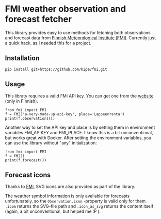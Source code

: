FMI weather observation and forecast fetcher
============================================

This library provides easy to use methods for fetching both observations and forecast data from [Finnish Meteorological Institute (FMI)](https://en.ilmatieteenlaitos.fi/open-data).
Currently just a quick hack, as I needed this for a project.


Installation
-----
```
pip install git+https://github.com/kipe/fmi.git
```

Usage
-----

This libraty requires a valid FMI API key. You can get one from the [website](https://ilmatieteenlaitos.fi/rekisteroityminen-avoimen-datan-kayttajaksi) (only in Finnish).
```
from fmi import FMI
f = FMI('a-very-made-up-api-key', place='Lappeenranta')
print(f.observations())
```

Another way to set the API key and place is by setting them in environment variables FMI_APIKEY and FMI_PLACE. I know this is a bit unconventional, but works great with Docker.
After setting the environment variables, you can use the library without "any" initialization:
```
from fmi import FMI
f = FMI()
print(f.forecast())
```

Forecast icons
--------------

Thanks to [FMI](https://github.com/fmidev/opendata-resources), SVG icons are also provided as part of the library.

The weather symbol information is only available for forecasts unfortunately, so the `Observation.icon` -property is valid only for them. `.icon` returns the SVG-file path and `.icon_as_svg` returns the content itself (again, a bit unconventional, but helped me :P ).
